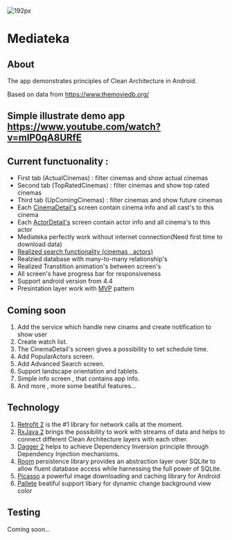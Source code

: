 ![192px](https://user-images.githubusercontent.com/34313493/40320871-f2835e0e-5d4e-11e8-9fb0-5f0482d410e3.png)


# Mediateka
## About
The app demonstrates principles of Clean Architecture in Android.

Based on data from https://www.themoviedb.org/

## Simple illustrate demo app https://www.youtube.com/watch?v=mIP0qA8URfE

## Current functuonality : 
* First tab (ActualCinemas) : filter cinemas and show actual cinemas 
* Second tab (TopRatedCinemas) : filter cinemas and show top rated cinemas
* Third tab (UpComingCinemas) : filter cinemas and show future cinemas
* Each [CinemaDetail's](https://github.com/Devit951/Mediateka/blob/master/app/src/main/java/com/ru/devit/mediateka/presentation/cinemadetail/CinemaDetailsActivity.java) screen contain cinema info and all cast's to this cinema
* Each [ActorDetail's](https://github.com/Devit951/Mediateka/blob/master/app/src/main/java/com/ru/devit/mediateka/presentation/actordetail/ActorDetailActivity.java) screen contain actor info and all cinema's to this actor
* Mediateka perfectly work without internet connection(Need first time to download data)
* [Realized search functionality (cinemas , actors)](https://github.com/Devit951/Mediateka/blob/master/app/src/main/java/com/ru/devit/mediateka/presentation/search/SearchActivity.java)
* Realzied database with many-to-many relationship's
* Realized Transtition animation's between screen's
* All screen's have progress bar for responsiveness
* Support android version from 4.4
* Presintation layer work with [MVP](https://android.jlelse.eu/android-mvp-for-beginners-25889c500443) pattern

## Coming soon 
1. Add the service which handle new cinams and create notification to show user
2. Create watch list.
3. The CinemaDetail's screen gives a possibility to set schedule time.
4. Add PopularActors screen.
5. Add Advanced Search screen.
6. Support landscape orientation and tablets.
7. Simple info screen , that contains app info.
8. And more , more some beatiful features...

## Technology
1. [Retrofit 2](https://github.com/square/retrofit) is the #1 library for network calls at the moment.
2. [RxJava 2](https://github.com/ReactiveX/RxJava) brings the possibility to work with streams of data and helps to connect different Clean Architecture layers with each other.
3. [Dagger 2](https://github.com/google/dagger) helps to achieve Dependency Inversion principle through Dependency Injection mechanisms.
4. [Room](https://developer.android.com/topic/libraries/architecture/room) persistence library provides an abstraction layer over SQLite to allow fluent database access while harnessing the full power of SQLite.
5. [Picasso](https://github.com/square/picasso) a powerful image downloading and caching library for Android
6. [Pallete](https://developer.android.com/training/material/palette-colors) beatiful support libary for dynamic change background view color

## Testing
Coming soon...
